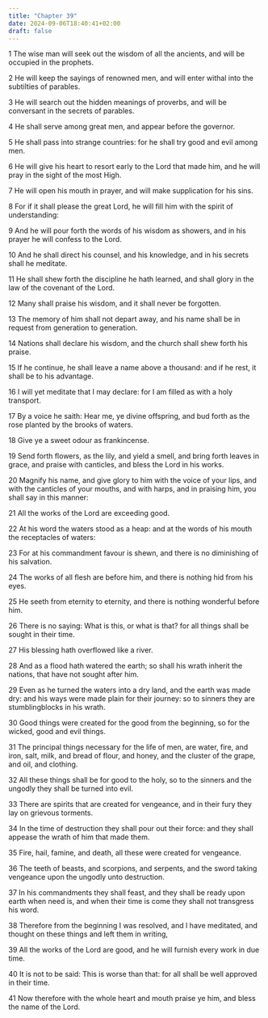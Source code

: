 ```yaml
---
title: "Chapter 39"
date: 2024-09-06T18:40:41+02:00
draft: false
---
```




1 The wise man will seek out the wisdom of all the ancients, and will be occupied in the prophets.

2 He will keep the sayings of renowned men, and will enter withal into the subtilties of parables.

3 He will search out the hidden meanings of proverbs, and will be conversant in the secrets of parables.

4 He shall serve among great men, and appear before the governor.

5 He shall pass into strange countries: for he shall try good and evil among men.

6 He will give his heart to resort early to the Lord that made him, and he will pray in the sight of the most High.

7 He will open his mouth in prayer, and will make supplication for his sins.

8 For if it shall please the great Lord, he will fill him with the spirit of understanding:

9 And he will pour forth the words of his wisdom as showers, and in his prayer he will confess to the Lord.

10 And he shall direct his counsel, and his knowledge, and in his secrets shall he meditate.

11 He shall shew forth the discipline he hath learned, and shall glory in the law of the covenant of the Lord.

12 Many shall praise his wisdom, and it shall never be forgotten.

13 The memory of him shall not depart away, and his name shall be in request from generation to generation.

14 Nations shall declare his wisdom, and the church shall shew forth his praise.

15 If he continue, he shall leave a name above a thousand: and if he rest, it shall be to his advantage.

16 I will yet meditate that I may declare: for I am filled as with a holy transport.

17 By a voice he saith: Hear me, ye divine offspring, and bud forth as the rose planted by the brooks of waters.

18 Give ye a sweet odour as frankincense.

19 Send forth flowers, as the lily, and yield a smell, and bring forth leaves in grace, and praise with canticles, and bless the Lord in his works.

20 Magnify his name, and give glory to him with the voice of your lips, and with the canticles of your mouths, and with harps, and in praising him, you shall say in this manner:

21 All the works of the Lord are exceeding good.

22 At his word the waters stood as a heap: and at the words of his mouth the receptacles of waters:

23 For at his commandment favour is shewn, and there is no diminishing of his salvation.

24 The works of all flesh are before him, and there is nothing hid from his eyes.

25 He seeth from eternity to eternity, and there is nothing wonderful before him.

26 There is no saying: What is this, or what is that? for all things shall be sought in their time.

27 His blessing hath overflowed like a river.

28 And as a flood hath watered the earth; so shall his wrath inherit the nations, that have not sought after him.

29 Even as he turned the waters into a dry land, and the earth was made dry: and his ways were made plain for their journey: so to sinners they are stumblingblocks in his wrath.

30 Good things were created for the good from the beginning, so for the wicked, good and evil things.

31 The principal things necessary for the life of men, are water, fire, and iron, salt, milk, and bread of flour, and honey, and the cluster of the grape, and oil, and clothing.

32 All these things shall be for good to the holy, so to the sinners and the ungodly they shall be turned into evil.

33 There are spirits that are created for vengeance, and in their fury they lay on grievous torments.

34 In the time of destruction they shall pour out their force: and they shall appease the wrath of him that made them.

35 Fire, hail, famine, and death, all these were created for vengeance.

36 The teeth of beasts, and scorpions, and serpents, and the sword taking vengeance upon the ungodly unto destruction.

37 In his commandments they shall feast, and they shall be ready upon earth when need is, and when their time is come they shall not transgress his word.

38 Therefore from the beginning I was resolved, and I have meditated, and thought on these things and left them in writing,

39 All the works of the Lord are good, and he will furnish every work in due time.

40 It is not to be said: This is worse than that: for all shall be well approved in their time.

41 Now therefore with the whole heart and mouth praise ye him, and bless the name of the Lord.

